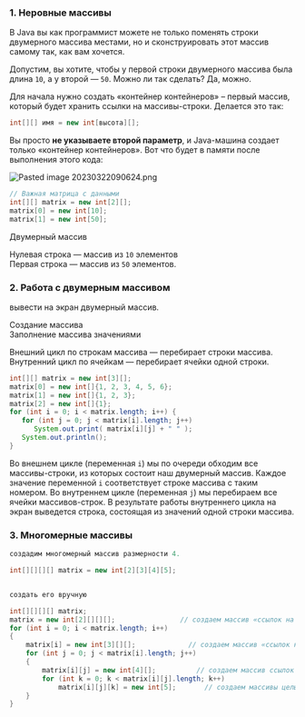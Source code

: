 ### 1. Неровные массивы

В Java вы как программист можете не только поменять строки двумерного массива местами, но и сконструировать этот массив самому так, как вам хочется.

Допустим, вы хотите, чтобы у первой строки двумерного массива была длина `10`, а у второй — `50`. Можно ли так сделать? Да, можно.

Для начала нужно создать «контейнер контейнеров» – первый массив, который будет хранить ссылки на массивы-строки. Делается это так:

```java
int[][] имя = new int[высота][];
```

Вы просто **не указываете второй параметр**, и Java-машина создает только «контейнер контейнеров». Вот что будет в памяти после выполнения этого кода:

![Pasted image 20230322090624.png](..%2F..%2F..%2F..%2FAppData%2FLocal%2FTemp%2FPasted%20image%2020230322090624.png)

```java
// Важная матрица с данными
int[][] matrix = new int[2][];
matrix[0] = new int[10];
matrix[1] = new int[50];
```

Двумерный массив  
  
Нулевая строка — массив из `10` элементов  
Первая строка — массив из `50` элементов.

### 2. Работа с двумерным массивом

вывести на экран двумерный массив.

Создание массива  
Заполнение массива значениями  
  
  
Внешний цикл по строкам массива — перебирает строки массива.  
Внутренний цикл по ячейкам — перебирает ячейки одной строки.

```java
int[][] matrix = new int[3][];
matrix[0] = new int[]{1, 2, 3, 4, 5, 6};
matrix[1] = new int[]{1, 2, 3};
matrix[2] = new int[]{1};
for (int i = 0; i < matrix.length; i++) {
   for (int j = 0; j < matrix[i].length; j++)
      System.out.print( matrix[i][j] + " " );
   System.out.println();
}
```

Во внешнем цикле (переменная `i`) мы по очереди обходим все массивы-строки, из которых состоит наш двумерный массив. Каждое значение переменной `i` соответствует строке массива с таким номером.
Во внутреннем цикле (переменная `j`) мы перебираем все ячейки массивов-строк. В результате работы внутреннего цикла на экран выведется строка, состоящая из значений одной строки массива.


### 3. Многомерные массивы 


```java
создадим многомерный массив размерности 4.

int[][][][] matrix = new int[2][3][4][5];


создать его вручную

int[][][][] matrix;  
matrix = new int[2][][][];                // создаем массив «ссылок на ссылки на ссылки» длины 2  
for (int i = 0; i < matrix.length; i++)  
{  
    matrix[i] = new int[3][][];             // создаем массив «ссылок на ссылки» длины 3  
    for (int j = 0; j < matrix[i].length; j++)  
    {  
        matrix[i][j] = new int[4][];          // создаем массив ссылок длины 4  
        for (int k = 0; k < matrix[i][j].length; k++)  
            matrix[i][j][k] = new int[5];       // создаем массивы целых чисел длины 5  
    }  
}
```



